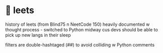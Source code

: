 # 💭 leets
history of leets (from Blind75 n NeetCode 150) heavily documented w thought process - switched to Python midway cus devs should be able to pick up new langs in their sleep

filters are double-hashtaged (##) to avoid colliding w Python comments
